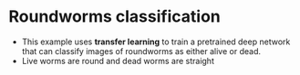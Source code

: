 # Roundworms classification
- This example uses **transfer learning** to train a pretrained deep network that can classify images of roundworms as either alive or dead.
- Live worms are round and dead worms are straight
